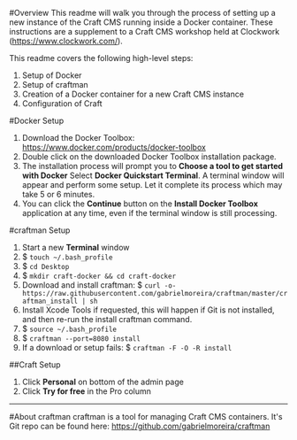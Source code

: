 #Overview
This readme will walk you through the process of setting up a new instance of the Craft CMS running inside a Docker container. These instructions are a supplement to a Craft CMS workshop held at Clockwork (https://www.clockwork.com/).

This readme covers the following high-level steps:

1. Setup of Docker
2. Setup of craftman
3. Creation of a Docker container for a new Craft CMS instance
4. Configuration of Craft

#Docker Setup
1. Download the Docker Toolbox: https://www.docker.com/products/docker-toolbox
2. Double click on the downloaded Docker Toolbox installation package.
4. The installation process will prompt you to **Choose a tool to get started with Docker** Select **Docker Quickstart Terminal**. A terminal window will appear and perform some setup. Let it complete its process which may take 5 or 6 minutes.
5. You can click the **Continue** button on the **Install Docker Toolbox** application at any time, even if the terminal window is still processing.

#craftman Setup
1. Start a new **Terminal** window
1. $ `touch ~/.bash_profile`
2. $ `cd Desktop`
1. $ `mkdir craft-docker && cd craft-docker`
2. Download and install craftman: $ `curl -o- https://raw.githubusercontent.com/gabrielmoreira/craftman/master/craftman_install | sh`
4. Install Xcode Tools if requested, this will happen if Git is not installed, and then re-run the install craftman command.
3. $ `source ~/.bash_profile`
5. $ `craftman --port=8080 install`
6. If a download or setup fails: $ `craftman -F -O -R install`

##Craft Setup
1. Click **Personal** on bottom of the admin page
3. Click **Try for free** in the Pro column

---

#About craftman
craftman is a tool for managing Craft CMS containers. It's Git repo can be found here: https://github.com/gabrielmoreira/craftman
